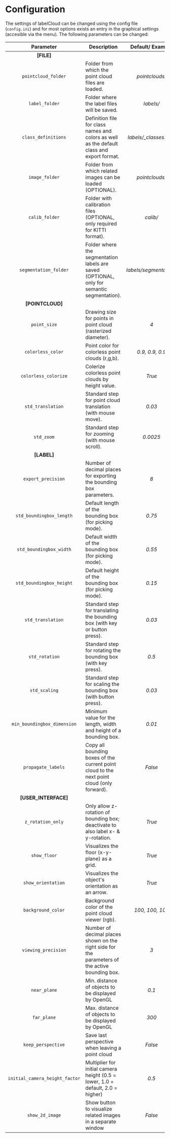 # Configuration

The settings of labelCloud can be changed using the config file (`config.ini`) and for most options exists an entry in the graphical settings (accesible via the menu).
The following parameters can be changed:

|          Parameter          | Description                                                                                     |    Default/ Example    |
| :-------------------------: | ----------------------------------------------------------------------------------------------- | :--------------------: |
|         **[FILE]**          |
|     `pointcloud_folder`     | Folder from which the point cloud files are loaded.                                             |     *pointclouds/*     |
|       `label_folder`        | Folder where the label files will be saved.                                                     |       *labels/*        |
|     `class_definitions`     | Definition file for class names and colors as well as the default class and export format.      | *labels/_classes.json* |
|       `image_folder`        | Folder from which related images can be loaded (OPTIONAL).                                      |     *pointclouds/*     |
|       `calib_folder`        | Folder with calibration files (OPTIONAL, only required for KITTI format).                       |        *calib/*        |
|    `segmentation_folder`    | Folder where the segmentation labels are saved (OPTIONAL, only for semantic segmentation).      | *labels/segmentation/* |
|      **[POINTCLOUD]**       |
|        `point_size`         | Drawing size for points in point cloud (rasterized diameter).                                   |          *4*           |
|      `colorless_color`      | Point color for colorless point clouds (r,g,b).                                                 |    *0.9, 0.9, 0.9*     |
|    `colorless_colorize`     | Colerize colorless point clouds by height value.                                                |         *True*         |
|      `std_translation`      | Standard step for point cloud translation (with mouse move).                                    |         *0.03*         |
|         `std_zoom`          | Standard step for zooming (with mouse scroll).                                                  |        *0.0025*        |
|         **[LABEL]**         |
|     `export_precision`      | Number of decimal places for exporting the bounding box parameters.                             |          *8*           |
|  `std_boundingbox_length`   | Default length of the bounding box (for picking mode).                                          |         *0.75*         |
|   `std_boundingbox_width`   | Default width of the bounding box (for picking mode).                                           |         *0.55*         |
|  `std_boundingbox_height`   | Default height of the bounding box (for picking mode).                                          |         *0.15*         |
|      `std_translation`      | Standard step for translating the bounding box (with key or button press).                      |         *0.03*         |
|       `std_rotation`        | Standard step for rotating the bounding box (with key press).                                   |         *0.5*          |
|        `std_scaling`        | Standard step for scaling the bounding box (with button press).                                 |         *0.03*         |
| `min_boundingbox_dimension` | Minimum value for the length, width and height of a bounding box.                               |         *0.01*         |
|     `propagate_labels`      | Copy all bounding boxes of the current point cloud to the next point cloud (only forward).      |        *False*         |
|    **[USER_INTERFACE]**     |
|      `z_rotation_only`      | Only allow z-rotation of bounding box; deactivate to also label x- & y-rotation.                |         *True*         |
|        `show_floor`         | Visualizes the floor (x-y-plane) as a grid.                                                     |         *True*         |
|     `show_orientation`      | Visualizes the object's orientation as an arrow.                                                |         *True*         |
|     `background_color`      | Background color of the point cloud viewer (rgb).                                               |    *100, 100, 100*     |
|     `viewing_precision`     | Number of decimal places shown on the right side for the parameters of the active bounding box. |          *3*           |
|        `near_plane`         | Min. distance of objects to be displayed by OpenGL                                              |         *0.1*          |
|         `far_plane`         | Max. distance of objects to be displayed by OpenGL                                              |         *300*          |
|     `keep_perspective`      | Save last perspective when leaving a point cloud                                                |        *False*         |
| `initial_camera_height_factor` | Multiplier for initial camera height (0.5 = lower, 1.0 = default, 2.0 = higher)              |         *0.5*          |
|       `show_2d_image`       | Show button to visualize related images in a separate window                                    |        *False*         |
